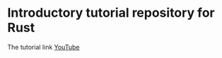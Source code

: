 # Introductory tutorial repository for Rust
The tutorial link [YouTube](https://www.youtube.com/watch?v=zF34dRivLOw)
